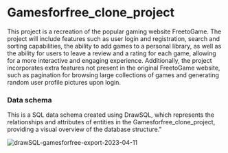 # Gamesforfree_clone_project

This project is a recreation of the popular gaming website FreetoGame. The project will include features such as user login and registration, search and sorting capabilities, the ability to add games to a personal library, as well as the ability for users to leave a review and a rating for each game, allowing for a more interactive and engaging experience. Additionally, the project incorporates extra features not present in the original FreetoGame website, such as pagination for browsing large collections of games and generating random user profile pictures upon login. <br>


### Data schema
This is a SQL data schema created using DrawSQL, which represents the relationships and attributes of entities in the Gamesforfree_clone_project, providing a visual overview of the database structure."

![drawSQL-gamesforfree-export-2023-04-11](https://user-images.githubusercontent.com/98355250/231060710-44f7f0f0-e279-4bce-affc-9a7ac645e892.png)
